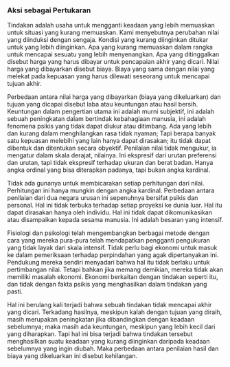 ### Aksi sebagai Pertukaran

Tindakan adalah usaha untuk mengganti keadaan yang lebih memuaskan untuk situasi yang kurang memuaskan. Kami menyebutnya perubahan nilai yang diinduksi dengan sengaja. Kondisi yang kurang diinginkan ditukar untuk yang lebih diinginkan. Apa yang kurang memuaskan dalam rangka untuk mencapai sesuatu yang lebih menyenangkan. Apa yang ditinggalkan disebut harga yang harus dibayar untuk pencapaian akhir yang dicari. Nilai harga yang dibayarkan disebut biaya. Biaya yang sama dengan nilai yang melekat pada kepuasan yang harus dilewati seseorang untuk mencapai tujuan akhir.

Perbedaan antara nilai harga yang dibayarkan (biaya yang dikeluarkan) dan tujuan yang dicapai disebut laba atau keuntungan atau hasil bersih. Keuntungan dalam pengertian utama ini adalah murni subjektif, ini adalah sebuah peningkatan dalam bertindak kebahagiaan manusia, ini adalah fenomena psikis yang tidak dapat diukur atau ditimbang. Ada yang lebih dan kurang dalam menghilangkan rasa tidak nyaman; Tapi berapa banyak satu kepuasan melebihi yang lain hanya dapat dirasakan; itu tidak dapat dibentuk dan ditentukan secara obyektif. Penilaian nilai tidak mengukur, ia mengatur dalam skala derajat, nilainya. Ini ekspresif dari urutan preferensi dan urutan, tapi tidak ekspresif terhadap ukuran dan berat badan. Hanya angka ordinal yang bisa diterapkan padanya, tapi bukan angka kardinal.

Tidak ada gunanya untuk membicarakan setiap perhitungan dari nilai. Perhitungan ini hanya mungkin dengan angka kardinal. Perbedaan antara penilaian dari dua negara urusan ini sepenuhnya bersifat psikis dan personal. Hal ini tidak terbuka terhadap setiap proyeksi ke dunia luar. Hal itu dapat dirasakan hanya oleh individu. Hal ini tidak dapat dikomunikasikan atau disampaikan kepada sesama manusia. Ini adalah besaran yang intensif.

Fisiologi dan psikologi telah mengembangkan berbagai metode dengan cara yang mereka pura-pura telah mendapatkan pengganti pengukuran yang tidak layak dari skala intensif. Tidak perlu bagi ekonomi untuk masuk ke dalam pemeriksaan terhadap perpindahan yang agak dipertanyakan ini. Pendukung mereka sendiri menyadari bahwa hal itu tidak berlaku untuk pertimbangan nilai. Tetapi bahkan jika memang demikian, mereka tidak akan memiliki masalah ekonomi. Ekonomi berkaitan dengan tindakan seperti itu, dan tidak dengan fakta psikis yang menghasilkan dalam tindakan yang pasti.

Hal ini berulang kali terjadi bahwa sebuah tindakan tidak mencapai akhir yang dicari. Terkadang hasilnya, meskipun kalah dengan tujuan yang diraih, masih merupakan peningkatan jika dibandingkan dengan keadaan sebelumnya; maka masih ada keuntungan, meskipun yang lebih kecil dari yang diharapkan. Tapi hal ini bisa terjadi bahwa tindakan tersebut menghasilkan suatu keadaan yang kurang diinginkan daripada keadaan sebelumnya yang ingin diubah. Maka perbedaan antara penilaian hasil dan biaya yang dikeluarkan ini disebut kehilangan.
